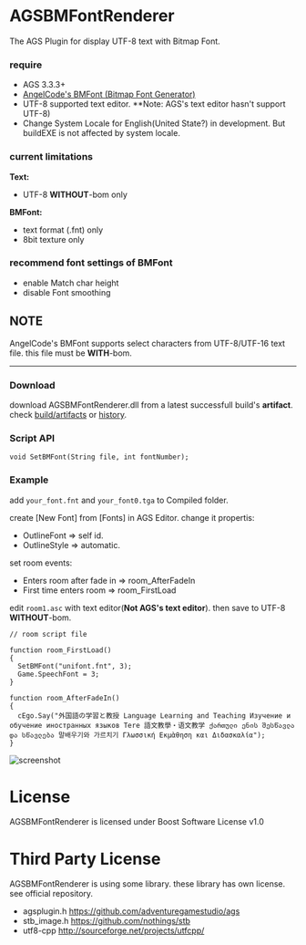 # AGSBMFontRenderer

The AGS Plugin for display UTF-8 text with Bitmap Font.

### require

- AGS 3.3.3+
- [AngelCode's BMFont (Bitmap Font Generator)](http://www.angelcode.com/products/bmfont/)
- UTF-8 supported text editor. **Note: AGS's text editor hasn't support UTF-8)
- Change System Locale for English(United State?) in development. But buildEXE is not affected by system locale.

### current limitations

**Text:**

- UTF-8 **WITHOUT**-bom only

**BMFont:**

- text format (.fnt) only
- 8bit texture only

### recommend font settings of BMFont

- enable Match char height
- disable Font smoothing


## NOTE

AngelCode's BMFont supports select characters from UTF-8/UTF-16 text file. this file must be **WITH**-bom.

----

### Download

download AGSBMFontRenderer.dll from a latest successfull build's **artifact**.
check [build/artifacts](https://ci.appveyor.com/project/bggd/agsbmfontrenderer/build/artifacts)
 or [history](https://ci.appveyor.com/project/bggd/agsbmfontrenderer/history).

### Script API

```
void SetBMFont(String file, int fontNumber);
```

### Example

add ```your_font.fnt``` and ```your_font0.tga``` to Compiled folder.

create [New Font] from [Fonts] in AGS Editor. 
change it propertis:

- OutlineFont => self id.
- OutlineStyle => automatic.

set room events:

- Enters room after fade in => room_AfterFadeIn
- First time enters room => room_FirstLoad

edit ```room1.asc``` with text editor(**Not AGS's text editor**). then save to UTF-8 **WITHOUT**-bom.

```
// room script file

function room_FirstLoad()
{
  SetBMFont("unifont.fnt", 3);
  Game.SpeechFont = 3;
}

function room_AfterFadeIn()
{
  cEgo.Say("外国語の学習と教授 Language Learning and Teaching Изучение и обучение иностранных языков Tere 語文教學・语文教学 ქართული ენის შესწავლა და სწავლება 말배우기와 가르치기 Γλωσσική Εκμὰθηση και Διδασκαλία");
}
```

![screenshot](https://pbs.twimg.com/media/CFxT9pRUUAAjUiY.png)

# License

AGSBMFontRenderer is licensed under Boost Software License v1.0

# Third Party License

AGSBMFontRenderer is using some library. these library has own license. see official repository.

- agsplugin.h https://github.com/adventuregamestudio/ags
- stb_image.h https://github.com/nothings/stb
- utf8-cpp http://sourceforge.net/projects/utfcpp/
